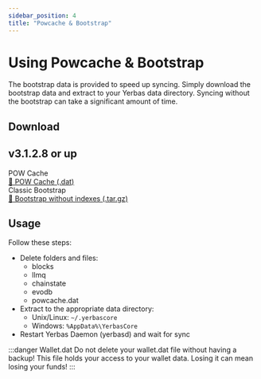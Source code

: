 ```yaml
---
sidebar_position: 4
title: "Powcache & Bootstrap"
---
```


# Using Powcache & Bootstrap

The bootstrap data is provided to speed up syncing. Simply download the bootstrap data and extract to your Yerbas data directory.
Syncing without the bootstrap can take a significant amount of time.

## Download

<div>
  <div className="container padding--sm">
    <h2>v3.1.2.8 or up</h2>
    <div className="row padding--sm">
      <div className="col col--4">POW Cache</div>
      <div className="col col--6">
        <a
          class="button button--primary"
          href="https://github.com/The-Yerbas-Endeavor/yerbas/releases/download/v3.1.2.8/powcache.dat"
          download
        >
          💾 POW Cache (.dat)
        </a>
      </div>
    </div>
    <div className="row padding--sm">
      <div className="col col--4">Classic Bootstrap</div>
      <div className="col col--6">
        <a
          class="button button--primary"
          href="https://github.com/The-Yerbas-Endeavor/yerbas/releases/download/v3.1.2.8/bootstrap.zip"
          download
        >
          💾 Bootstrap without indexes (.tar.gz)
        </a>
      </div>
    </div>
  </div>
</div>

## Usage

Follow these steps:

- Delete folders and files:
  - blocks
  - llmq
  - chainstate
  - evodb
  - powcache.dat
- Extract to the appropriate data directory:
  - Unix/Linux: `~/.yerbascore`
  - Windows: `%AppData%\YerbasCore`
- Restart Yerbas Daemon (yerbasd) and wait for sync

:::danger Wallet.dat
Do not delete your wallet.dat file without having a backup! This file holds your access to your wallet data. Losing it can mean losing your funds!
:::
